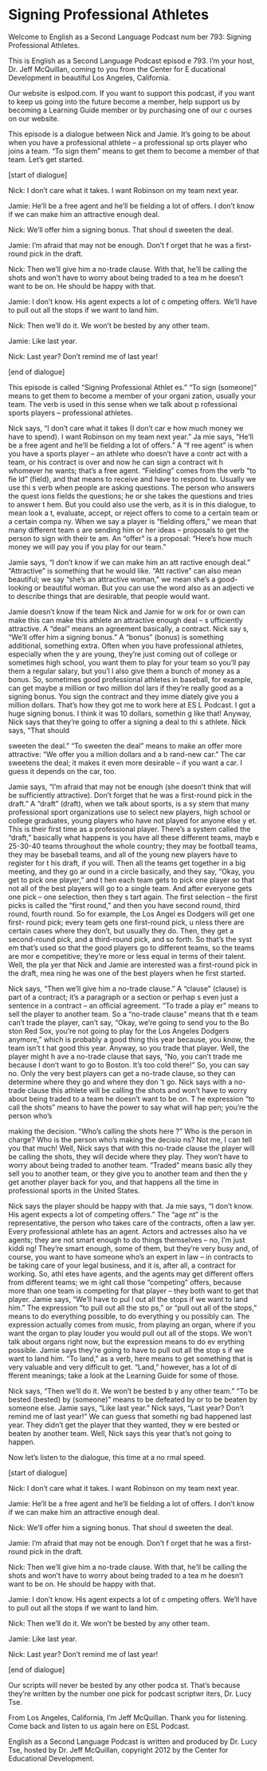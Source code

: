 # Signing Professional Athletes

Welcome to English as a Second Language Podcast num ber 793: Signing Professional Athletes.   

This is English as a Second Language Podcast episod e 793.  I’m your host, Dr. Jeff McQuillan, coming to you from the Center for E ducational Development in beautiful Los Angeles, California. 

Our website is eslpod.com.  If you want to support this podcast, if you want to keep us going into the future become a member, help  support us by becoming a Learning Guide member or by purchasing one of our c ourses on our website. 

This episode is a dialogue between Nick and Jamie.  It’s going to be about when you have a professional athlete – a professional sp orts player who joins a team. “To sign them” means to get them to become a member  of that team.  Let’s get started. 

[start of dialogue] 

Nick:  I don’t care what it takes.  I want Robinson  on my team next year. 

Jamie:  He’ll be a free agent and he’ll be fielding  a lot of offers.  I don’t know if we can make him an attractive enough deal. 

Nick:  We’ll offer him a signing bonus.  That shoul d sweeten the deal.   

Jamie:  I’m afraid that may not be enough.  Don’t f orget that he was a first-round pick in the draft.   

Nick:  Then we’ll give him a no-trade clause.  With  that, he’ll be calling the shots and won’t have to worry about being traded to a tea m he doesn’t want to be on. He should be happy with that.   

Jamie:  I don’t know.  His agent expects a lot of c ompeting offers.  We’ll have to pull out all the stops if we want to land him.   

Nick:  Then we’ll do it.  We won’t be bested by any  other team. 

Jamie:  Like last year. 

Nick:  Last year?  Don’t remind me of last year!  

 [end of dialogue] 

This episode is called “Signing Professional Athlet es.”  “To sign (someone)” means to get them to become a member of your organi zation, usually your team. The verb is used in this sense when we talk about p rofessional sports players – professional athletes. 

Nick says, “I don’t care what it takes (I don’t car e how much money we have to spend).  I want Robinson on my team next year.”  Ja mie says, “He’ll be a free agent and he’ll be fielding a lot of offers.”  A “f ree agent” is when you have a sports player – an athlete who doesn’t have a contr act with a team, or his contract is over and now he can sign a contract wit h whomever he wants; that’s a free agent.  “Fielding” comes from the verb “to fie ld” (field), and that means to receive and have to respond to.  Usually we use thi s verb when people are asking questions.  The person who answers the quest ions fields the questions; he or she takes the questions and tries to answer t hem.  But you could also use the verb, as it is in this dialogue, to mean look a t, evaluate, accept, or reject offers to come to a certain team or a certain compa ny.  When we say a player is “fielding offers,” we mean that many different team s are sending him or her ideas – proposals to get the person to sign with their te am.  An “offer” is a proposal: “Here’s how much money we will pay you if you play for our team.” 

Jamie says, “I don’t know if we can make him an att ractive enough deal.” “Attractive” is something that he would like.  “Att ractive” can also mean beautiful; we say “she’s an attractive woman,” we mean she’s a  good-looking or beautiful woman.  But you can use the word also as an adjecti ve to describe things that are desirable, that people would want. 

Jamie doesn’t know if the team Nick and Jamie for w ork for or own can make this can make this athlete an attractive enough deal – s ufficiently attractive.  A “deal” means an agreement basically, a contract.  Nick say s, “We’ll offer him a signing bonus.”  A “bonus” (bonus) is something additional,  something extra.  Often when you have professional athletes, especially when the y are young, they’re just coming out of college or sometimes high school, you  want them to play for your team so you’ll pay them a regular salary, but you’l l also give them a bunch of money as a bonus.  So, sometimes good professional athletes in baseball, for example, can get maybe a million or two million dol lars if they’re really good as a signing bonus.  You sign the contract and they imme diately give you a million dollars.  That’s how they got me to work here at ES L Podcast.  I got a huge signing bonus.  I think it was 10 dollars, somethin g like that!  Anyway, Nick says that they’re going to offer a signing a deal to thi s athlete.  Nick says, “That should  

sweeten the deal.”  “To sweeten the deal” means to make an offer more attractive: “We offer you a million dollars and a b rand-new car.”  The car sweetens the deal; it makes it even more desirable – if you want a car.  I guess it depends on the car, too.   

Jamie says, “I’m afraid that may not be enough (she  doesn’t think that will be sufficiently attractive).  Don’t forget that he was  a first-round pick in the draft.”  A “draft” (draft), when we talk about sports, is a sy stem that many professional sport organizations use to select new players, high  school or college graduates, young players who have not played for anyone else y et.  This is their first time as a professional player.  There’s a system called the  “draft,” basically what happens is you have all these different teams, mayb e 25-30-40 teams throughout the whole country; they may be football teams, they  may be baseball teams, and all of the young new players have to register for t his draft, if you will.  Then all the teams get together in a big meeting, and they go ar ound in a circle basically, and they say, “Okay, you get to pick one player,” and t hen each team gets to pick one player so that not all of the best players will go to a single team.  And after everyone gets one pick – one selection, then they s tart again.  The first selection – the first picks is called the “first round,” and then you have second round, third round, fourth round.  So for example, the Los Angel es Dodgers will get one first- round pick; every team gets one first-round pick, u nless there are certain cases where they don’t, but usually they do.  Then, they get a second-round pick, and a third-round pick, and so forth.  So that’s the syst em that’s used so that the good players go to different teams, so the teams are mor e competitive; they’re more or less equal in terms of their talent.  Well, the pla yer that Nick and Jamie are interested was a first-round pick in the draft, mea ning he was one of the best players when he first started.   

Nick says, “Then we’ll give him a no-trade clause.”   A “clause” (clause) is part of a contract; it’s a paragraph or a section or perhap s even just a sentence in a contract – an official agreement.  “To trade a play er” means to sell the player to another team.  So a “no-trade clause” means that th e team can’t trade the player, can’t say, “Okay, we’re going to send you to the Bo ston Red Sox, you’re not going to play for the Los Angeles Dodgers anymore,”  which is probably a good thing this year because, you know, the team isn’t t hat good this year.  Anyway, so you trade that player.  Well, the player might h ave a no-trade clause that says, “No, you can’t trade me because I don’t want to go to Boston.  It’s too cold there!” So, you can say no.  Only the very best players can  get a no-trade clause, so they can determine where they go and where they don ’t go.  Nick says with a no- trade clause this athlete will be calling the shots  and won’t have to worry about being traded to a team he doesn’t want to be on.  T he expression “to call the shots” means to have the power to say what will hap pen; you’re the person who’s  

making the decision.  “Who’s calling the shots here ?”  Who is the person in charge?  Who is the person who’s making the decisio ns?  Not me, I can tell you that much!  Well, Nick says that with this no-trade  clause the player will be calling the shots, they will decide where they play.  They won’t have to worry about being traded to another team.  “Traded” means basic ally they sell you to another team, or they give you to another team and then the y get another player back for you, and that happens all the time in professional sports in the United States.   

Nick says the player should be happy with that.  Ja mie says, “I don’t know.  His agent expects a lot of competing offers.”  The “age nt” is the representative, the person who takes care of the contracts, often a law yer.  Every professional athlete has an agent.  Actors and actresses also ha ve agents; they are not smart enough to do things themselves – no, I’m just kiddi ng!  They’re smart enough, some of them, but they’re very busy and, of course,  you want to have someone who’s an expert in law – in contracts to be taking care of your legal business, and it is, after all, a contract for working.  So, athl etes have agents, and the agents may get different offers from different teams; we m ight call those “competing” offers, because more than one team is competing for  that player – they both want to get that player.  Jamie says, “We’ll have to pul l out all the stops if we want to land him.”  The expression “to pull out all the sto ps,” or “pull out all of the stops,” means to do everything possible, to do everything y ou possibly can.  The expression actually comes from music, from playing an organ, where if you want the organ to play louder you would pull out all of the stops.  We won’t talk about organs right now, but the expression means to do ev erything possible.  Jamie says they’re going to have to pull out all the stop s if we want to land him.  “To land,” as a verb, here means to get something that is very valuable and very difficult to get.  “Land,” however, has a lot of di fferent meanings; take a look at the Learning Guide for some of those.   

Nick says, “Then we’ll do it.  We won’t be bested b y any other team.”  “To be bested (bested) by (someone)” means to be defeated by or to be beaten by someone else.  Jamie says, “Like last year.”  Nick says, “Last year?  Don’t remind me of last year!”  We can guess that somethi ng bad happened last year. They didn’t get the player that they wanted, they w ere bested or beaten by another team.  Well, Nick says this year that’s not  going to happen. 

Now let’s listen to the dialogue, this time at a no rmal speed. 

[start of dialogue] 

Nick:  I don’t care what it takes.  I want Robinson  on my team next year. 

Jamie:  He’ll be a free agent and he’ll be fielding  a lot of offers.  I don’t know if we can make him an attractive enough deal. 

Nick:  We’ll offer him a signing bonus.  That shoul d sweeten the deal.   

Jamie:  I’m afraid that may not be enough.  Don’t f orget that he was a first-round pick in the draft.   

Nick:  Then we’ll give him a no-trade clause.  With  that, he’ll be calling the shots and won’t have to worry about being traded to a tea m he doesn’t want to be on. He should be happy with that.   

Jamie:  I don’t know.  His agent expects a lot of c ompeting offers.  We’ll have to pull out all the stops if we want to land him.   

Nick:  Then we’ll do it.  We won’t be bested by any  other team. 

Jamie:  Like last year. 

Nick:  Last year?  Don’t remind me of last year! 

[end of dialogue] 

Our scripts will never be bested by any other podca st.  That’s because they’re written by the number one pick for podcast scriptwr iters, Dr. Lucy Tse.   

From Los Angeles, California, I’m Jeff McQuillan.  Thank you for listening.  Come back and listen to us again here on ESL Podcast. 

English as a Second Language Podcast is written and  produced by Dr. Lucy Tse, hosted by Dr. Jeff McQuillan, copyright 2012 by the  Center for Educational Development.

